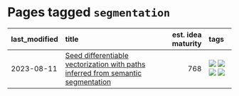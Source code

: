 # Pages tagged `segmentation`

|last_modified|title|est. idea maturity|tags
|:---|:---|---:|:---|
|2023-08-11|[Seed differentiable vectorization with paths inferred from semantic segmentation](../vectorize_anything.md)|768|[![](https://img.shields.io/badge/tag-experimental-c6963e)](../tags/experimental.md) [![](https://img.shields.io/badge/tag-segmentation-b443ff)](../tags/segmentation.md) [![](https://img.shields.io/badge/tag-svg-37db7)](../tags/svg.md) [![](https://img.shields.io/badge/tag-tooling-fe4dc)](../tags/tooling.md)|